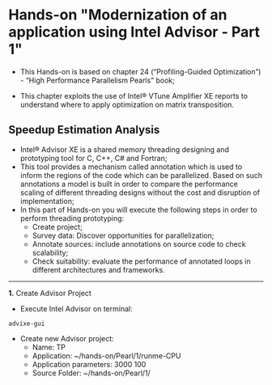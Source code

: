 # Hands-on "Modernization of an application using Intel Advisor - Part 1" #

* This Hands-on is based on chapter 24 (“Profiling-Guided Optimization”) - “High Performance Parallelism Pearls” book;

* This chapter exploits the use of Intel® VTune Amplifier XE reports to understand where to apply optimization on matrix transposition.

## Speedup Estimation Analysis ##

* Intel® Advisor XE is a shared memory threading designing and prototyping tool for C, C++, C# and Fortran;
* This tool provides a mechanism called annotation which is used to inform the regions of the code which can be parallelized. Based on such annotations a model is built in order to compare the performance scaling of different threading designs without the cost and disruption of implementation;
* In this part of Hands-on you will execute the following steps in order to perform threading prototyping:
	* Create project;
	* Survey data: Discover opportunities for parallelization;
	* Annotate sources: include annotations on source code to check scalability;
	* Check suitability: evaluate the performance of annotated loops in different architectures and frameworks.
______

**1.** Create Advisor Project

* Execute Intel Advisor on terminal: 

```
advixe-gui
```

* Create new Advisor project:
	* Name: TP
	* Application: ~/hands-on/Pearl/1/runme-CPU
	* Application parameters: 3000 100
	* Source Folder: ~/hands-on/Pearl/1/
